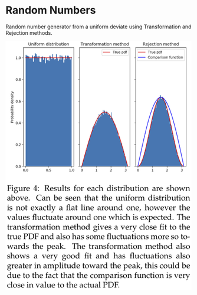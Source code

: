 # Random Numbers

Random number generator from a uniform deviate using Transformation and Rejection methods.

![alt text](https://github.com/mhal1/Random-Numbers/blob/master/Randomnumbers1.png?raw=true)

